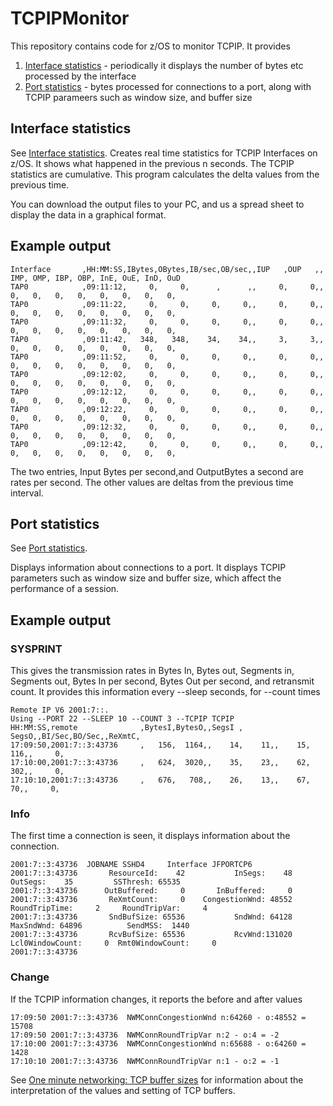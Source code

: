 # TCPIPMonitor
This repository contains code for z/OS to monitor TCPIP.  It provides

1. [Interface statistics](Interface.md) - periodically it displays the number of bytes etc processed by the interface
2. [Port statistics](Port.md) - bytes processed for connections to a port, along with TCPIP parameers such as window size, and buffer size


## Interface statistics
See [Interface statistics](interface.md).
Creates real time statistics for TCPIP Interfaces on z/OS.  It shows what happened in the previous n seconds.   The TCPIP statistics are cumulative.   This program calculates the delta values from the previous time.

You can download the output files to your PC, and us a spread sheet to display the data in a graphical format.


## Example output
```
Interface       ,HH:MM:SS,IBytes,OBytes,IB/sec,OB/sec,,IUP   ,OUP   ,, IMP, OMP, IBP, OBP, InE, OuE, InD, OuD 
TAP0            ,09:11:12,     0,     0,      ,      ,,     0,     0,,   0,   0,   0,   0,   0,   0,   0,   0, 
TAP0            ,09:11:22,     0,     0,     0,     0,,     0,     0,,   0,   0,   0,   0,   0,   0,   0,   0, 
TAP0            ,09:11:32,     0,     0,     0,     0,,     0,     0,,   0,   0,   0,   0,   0,   0,   0,   0, 
TAP0            ,09:11:42,   348,   348,    34,    34,,     3,     3,,   0,   0,   0,   0,   0,   0,   0,   0, 
TAP0            ,09:11:52,     0,     0,     0,     0,,     0,     0,,   0,   0,   0,   0,   0,   0,   0,   0, 
TAP0            ,09:12:02,     0,     0,     0,     0,,     0,     0,,   0,   0,   0,   0,   0,   0,   0,   0, 
TAP0            ,09:12:12,     0,     0,     0,     0,,     0,     0,,   0,   0,   0,   0,   0,   0,   0,   0, 
TAP0            ,09:12:22,     0,     0,     0,     0,,     0,     0,,   0,   0,   0,   0,   0,   0,   0,   0, 
TAP0            ,09:12:32,     0,     0,     0,     0,,     0,     0,,   0,   0,   0,   0,   0,   0,   0,   0, 
TAP0            ,09:12:42,     0,     0,     0,     0,,     0,     0,,   0,   0,   0,   0,   0,   0,   0,   0, 
```

The two entries, Input Bytes per second,and OutputBytes a second are rates per second.  The other values are deltas from the previous time interval.

## Port statistics 
See  [Port statistics](port.md).

Displays information about connections to a port.  It displays TCPIP parameters such as window size and buffer size, which affect the performance of a session.

## Example output
### SYSPRINT
This gives the transmission rates in Bytes In, Bytes out, Segments in, Segments out, Bytes In per second, Bytes Out per second, and retransmit count.
It provides this information every --sleep seconds, for --count times
```
Remote IP V6 2001:7::.                                                                   
Using --PORT 22 --SLEEP 10 --COUNT 3 --TCPIP TCPIP                                       
HH:MM:SS,remote              ,BytesI,BytesO,,SegsI , SegsO,,BI/Sec,BO/Sec,,ReXmtC,       
17:09:50,2001:7::3:43736     ,   156,  1164,,    14,    11,,    15,   116,,     0,       
17:10:00,2001:7::3:43736     ,   624,  3020,,    35,    23,,    62,   302,,     0,       
17:10:10,2001:7::3:43736     ,   676,   708,,    26,    13,,    67,    70,,     0,       
```
### Info
The first time a connection is seen, it displays information about the connection.
```
2001:7::3:43736  JOBNAME SSHD4     Interface JFPORTCP6                                                               
2001:7::3:43736       ResourceId:    42           InSegs:    48          OutSegs:    35         SSThresh: 65535      
2001:7::3:43736      OutBuffered:     0       InBuffered:     0                                                      
2001:7::3:43736       ReXmtCount:     0    CongestionWnd: 48552    RoundTripTime:     2     RoundTripVar:     4      
2001:7::3:43736       SndBufSize: 65536           SndWnd: 64128        MaxSndWnd: 64896          SendMSS:  1440      
2001:7::3:43736       RcvBufSize: 65536           RcvWnd:131020  Lcl0WindowCount:     0  Rmt0WindowCount:     0      
2001:7::3:43736                                                                                                      
```
### Change
If the TCPIP information changes, it reports the before and after values
```
17:09:50 2001:7::3:43736  NWMConnCongestionWnd n:64260 - o:48552 = 15708                
17:09:50 2001:7::3:43736  NWMConnRoundTripVar n:2 - o:4 = -2                            
17:10:00 2001:7::3:43736  NWMConnCongestionWnd n:65688 - o:64260 = 1428                 
17:10:10 2001:7::3:43736  NWMConnRoundTripVar n:1 - o:2 = -1                            
```

See [One minute networking: TCP buffer sizes](https://colinpaice.blog/2024/04/27/one-minute-networking-tcp-buffer-sizes) for information about the interpretation of the values and setting of TCP buffers.
